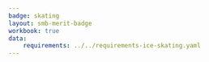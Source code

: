 ```yaml
---
badge: skating
layout: smb-merit-badge
workbook: true
data:
    requirements: ../../requirements-ice-skating.yaml
---
```

